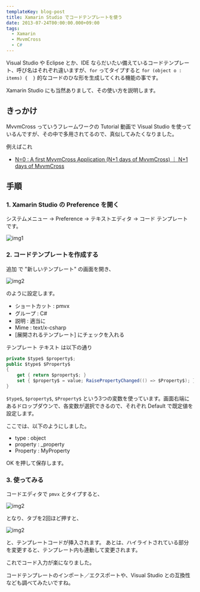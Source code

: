 ```yaml
---
templateKey: blog-post
title: Xamarin Studio でコードテンプレートを使う
date: 2013-07-24T00:00:00.000+09:00
tags:
  - Xamarin
  - MvvmCross
  - C#
---
```

Visual Studio や Eclipse とか、IDE ならだいたい備えているコードテンプレート、呼び名はそれぞれ違いますが、``for`` ってタイプすると ``for (object o : items) {  }`` 的なコードのひな形を生成してくれる機能の事です。
<!--more-->

Xamarin Studio にも当然ありまして、その使い方を説明します。

## きっかけ

MvvmCross っていうフレームワークの Tutorial 動画で Visual Studio を使っているんですが、その中で多用されてるので、真似してみたくなりました。

例えばこれ

* [N=0 : A first MvvmCross Application (N+1 days of MvvmCross) ｜ N+1 days of MvvmCross](https://www.youtube.com/watch?v=_DHDMNB_IeY&list=PLR6WI6W1JdeYSXLbm58jwAKYT7RQR31-W&feature=player_detailpage&t=178)

## 手順

### 1. Xamarin Studio の Preference を開く

システムメニュー → Preference → テキストエディタ → コード テンプレート です。

![img1](/img/posts/using_code_template_in_xamarin_studio_01.png)

###  2. コードテンプレートを作成する

追加 で "新しいテンプレート" の画面を開き、

![img2](/img/posts/using_code_template_in_xamarin_studio_02.png)

のように設定します。

* ショートカット : pmvx
* グループ : C#
* 説明 : 適当に
* Mime : text/x-csharp
* [展開されるテンプレート] にチェックを入れる

テンプレート テキスト は以下の通り

```csharp
private $type$ $property$;
public $type$ $Property$
{ 
	get { return $property$; }
	set { $property$ = value; RaisePropertyChanged(() => $Property$); }
}
```

``$type$``, ``$property$``, ``$Property$`` という3つの変数を使っています。画面右端にあるドロップダウンで、各変数が選択できるので、それぞれ Default で既定値を設定します。

ここでは、以下のようにしました。

* type : object
* property : _property
* Property : MyProperty

OK を押して保存します。

### 3.  使ってみる

コードエディタで ``pmvx`` とタイプすると、

![img2](/img/posts/using_code_template_in_xamarin_studio_03.png)

となり、タブを2回ほど押すと、

![img2](/img/posts/using_code_template_in_xamarin_studio_04.png)

と、テンプレートコードが挿入されます。
あとは、ハイライトされている部分を変更すると、テンプレート内も連動して変更されます。

これでコード入力が楽になりました。

コードテンプレートのインポート／エクスポートや、Visual Studio との互換性なども調べてみたいですね。
